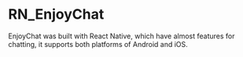 # RN_EnjoyChat
EnjoyChat was built with React Native, which have almost features for chatting, it supports both platforms of Android and iOS.
